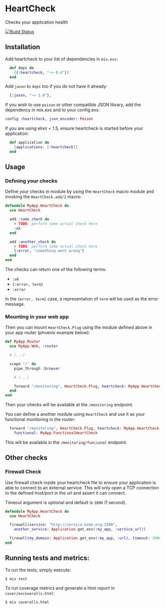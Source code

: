 # HeartCheck

Checks your application health

[![Build Status](https://travis-ci.org/locaweb/heartcheck-elixir.svg?branch=master)](https://travis-ci.org/locaweb/heartcheck-elixir)

## Installation

Add heartcheck to your list of dependencies in `mix.exs`:

```elixir
  def deps do
    [{:heartcheck, "~> 0.4"}]
  end
```

Add `jason` to `deps` too if you do not have it already:

```elixir
  {:jason, "~> 1.0"},
```

If you wish to use `poison` or other compatible JSON library, add the dependency
in mix.exs and to your config.exs:

```elixir
config :heartcheck, json_encoder: Poison
```

If you are using elixir < 1.5, ensure heartcheck is started before your
application:

```elixir
  def application do
    [applications: [:heartcheck]]
  end
```

## Usage

### Defining your checks

Define your checks in module by using the `HeartCheck` macro module and invoking
the `HeartCheck.add/2` macro:

```elixir
defmodule MyApp.HeartCheck do
  use HeartCheck

  add :some_check do
    # TODO: perform some actual check here
    :ok
  end

  add :another_check do
    # TODO: perform some actual check here
    {:error, "something went wrong"}
  end
end

```

The checks can return one of the following terms:

* `:ok`
* `{:error, term}`
* `:error`

In the `{error, term}` case, a representation of `term` will be used as the
error message.

### Mounting in your web app

Then you can mount `HeartCheck.Plug` using the module defined above in your app
router (phoenix example below):

```elixir
def MyApp.Router
  use MyApp.Web, :router

  # (...)

  scope "/" do
    pipe_through :browser

    # (...)

    forward "/monitoring", HeartCheck.Plug, heartcheck: MyApp.HeartCheck
  end
end

```

Then your checks will be available at the `/monitoring` endpoint.

You can define a another module using `HeartCheck` and use it as your functional
monitoring in the router:

```elixir
  forward "/monitoring", HeartCheck.Plug, heartcheck: MyApp.HeartCheck,
    functional: MyApp.FunctionalHeartCheck
```

This will be available in the `/monitoring/funcional` endpoint.

## Other checks

### Firewall Check

Use firewall check inside your heartcheck file to ensure your application is
able to connect to an external service. This will only open a TCP connection
to the defined host/port in the url and assert it can connect.

Timeout argument is optional and default is `1000` (1 second).

```elixir
defmodule MyApp.HeartCheck do
  use HeartCheck

  firewall(service: "http://service.acme.org:3200",
    another_service: Application.get_env(:my_app, :service_url))

  firewall(my_domain: Application.get_env(:my_app, :url), timeout: 2000)
end
```

## Running tests and metrics:

To run the tests, simply execute:

```
$ mix test
```

To run coverage metrics and generate a html report in `cover/excoveralls.html`:

```
$ mix coveralls.html
```

